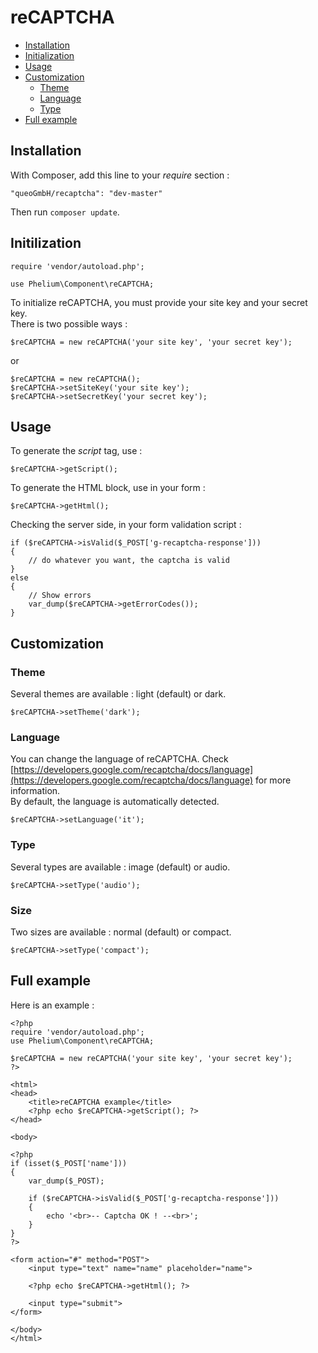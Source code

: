 # reCAPTCHA

- [Installation](#installation)
- [Initialization](#initialization)
- [Usage](#usage)
- [Customization](#customization)
	- [Theme](#theme)
	- [Language](#language)
	- [Type](#type)
- [Full example](#full-example)


## Installation

With Composer, add this line to your *require* section :

	"queoGmbH/recaptcha": "dev-master"

Then run `composer update`.


## Initilization

	require 'vendor/autoload.php';
	
	use Phelium\Component\reCAPTCHA;
	

To initialize reCAPTCHA, you must provide your site key and your secret key.  
There is two possible ways :

	$reCAPTCHA = new reCAPTCHA('your site key', 'your secret key');

or

	$reCAPTCHA = new reCAPTCHA();
	$reCAPTCHA->setSiteKey('your site key');
	$reCAPTCHA->setSecretKey('your secret key');

## Usage

To generate the *script* tag, use :

	$reCAPTCHA->getScript();

To generate the HTML block, use in your form :

	$reCAPTCHA->getHtml();

Checking the server side, in your form validation script :

	if ($reCAPTCHA->isValid($_POST['g-recaptcha-response']))
	{
		// do whatever you want, the captcha is valid
	}
	else
	{
		// Show errors
		var_dump($reCAPTCHA->getErrorCodes());
	}


## Customization

### Theme

Several themes are available : light (default) or dark.
	
	$reCAPTCHA->setTheme('dark');

### Language

You can change the language of reCAPTCHA. Check [https://developers.google.com/recaptcha/docs/language](https://developers.google.com/recaptcha/docs/language) for more information.  
By default, the language is automatically detected.

	$reCAPTCHA->setLanguage('it');

### Type

Several types are available : image (default) or audio.

	$reCAPTCHA->setType('audio');

### Size

Two sizes are available : normal (default) or compact.

	$reCAPTCHA->setType('compact');


## Full example

Here is an example :

	<?php
	require 'vendor/autoload.php';
	use Phelium\Component\reCAPTCHA;
	
	$reCAPTCHA = new reCAPTCHA('your site key', 'your secret key');
	?>
	
	<html>
	<head>
	    <title>reCAPTCHA example</title>
	    <?php echo $reCAPTCHA->getScript(); ?>
	</head>
	
	<body>
	
	<?php
	if (isset($_POST['name']))
	{
	    var_dump($_POST);
	
	    if ($reCAPTCHA->isValid($_POST['g-recaptcha-response']))
	    {
	        echo '<br>-- Captcha OK ! --<br>';
	    }
	}
	?>
	
	<form action="#" method="POST">
	    <input type="text" name="name" placeholder="name">
	
	    <?php echo $reCAPTCHA->getHtml(); ?>
	
	    <input type="submit">
	</form>
	
	</body>
	</html>